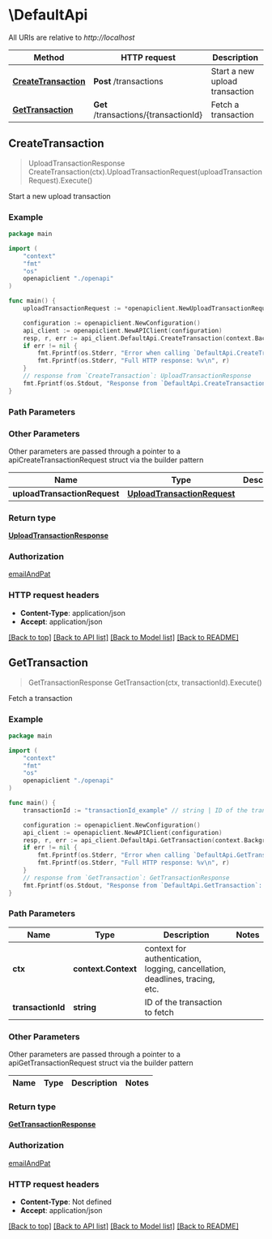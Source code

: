 # \DefaultApi

All URIs are relative to *http://localhost*

Method | HTTP request | Description
------------- | ------------- | -------------
[**CreateTransaction**](DefaultApi.md#CreateTransaction) | **Post** /transactions | Start a new upload transaction
[**GetTransaction**](DefaultApi.md#GetTransaction) | **Get** /transactions/{transactionId} | Fetch a transaction



## CreateTransaction

> UploadTransactionResponse CreateTransaction(ctx).UploadTransactionRequest(uploadTransactionRequest).Execute()

Start a new upload transaction

### Example

```go
package main

import (
    "context"
    "fmt"
    "os"
    openapiclient "./openapi"
)

func main() {
    uploadTransactionRequest := *openapiclient.NewUploadTransactionRequest() // UploadTransactionRequest | 

    configuration := openapiclient.NewConfiguration()
    api_client := openapiclient.NewAPIClient(configuration)
    resp, r, err := api_client.DefaultApi.CreateTransaction(context.Background()).UploadTransactionRequest(uploadTransactionRequest).Execute()
    if err != nil {
        fmt.Fprintf(os.Stderr, "Error when calling `DefaultApi.CreateTransaction``: %v\n", err)
        fmt.Fprintf(os.Stderr, "Full HTTP response: %v\n", r)
    }
    // response from `CreateTransaction`: UploadTransactionResponse
    fmt.Fprintf(os.Stdout, "Response from `DefaultApi.CreateTransaction`: %v\n", resp)
}
```

### Path Parameters



### Other Parameters

Other parameters are passed through a pointer to a apiCreateTransactionRequest struct via the builder pattern


Name | Type | Description  | Notes
------------- | ------------- | ------------- | -------------
 **uploadTransactionRequest** | [**UploadTransactionRequest**](UploadTransactionRequest.md) |  | 

### Return type

[**UploadTransactionResponse**](UploadTransactionResponse.md)

### Authorization

[emailAndPat](../README.md#emailAndPat)

### HTTP request headers

- **Content-Type**: application/json
- **Accept**: application/json

[[Back to top]](#) [[Back to API list]](../README.md#documentation-for-api-endpoints)
[[Back to Model list]](../README.md#documentation-for-models)
[[Back to README]](../README.md)


## GetTransaction

> GetTransactionResponse GetTransaction(ctx, transactionId).Execute()

Fetch a transaction

### Example

```go
package main

import (
    "context"
    "fmt"
    "os"
    openapiclient "./openapi"
)

func main() {
    transactionId := "transactionId_example" // string | ID of the transaction to fetch

    configuration := openapiclient.NewConfiguration()
    api_client := openapiclient.NewAPIClient(configuration)
    resp, r, err := api_client.DefaultApi.GetTransaction(context.Background(), transactionId).Execute()
    if err != nil {
        fmt.Fprintf(os.Stderr, "Error when calling `DefaultApi.GetTransaction``: %v\n", err)
        fmt.Fprintf(os.Stderr, "Full HTTP response: %v\n", r)
    }
    // response from `GetTransaction`: GetTransactionResponse
    fmt.Fprintf(os.Stdout, "Response from `DefaultApi.GetTransaction`: %v\n", resp)
}
```

### Path Parameters


Name | Type | Description  | Notes
------------- | ------------- | ------------- | -------------
**ctx** | **context.Context** | context for authentication, logging, cancellation, deadlines, tracing, etc.
**transactionId** | **string** | ID of the transaction to fetch | 

### Other Parameters

Other parameters are passed through a pointer to a apiGetTransactionRequest struct via the builder pattern


Name | Type | Description  | Notes
------------- | ------------- | ------------- | -------------


### Return type

[**GetTransactionResponse**](GetTransactionResponse.md)

### Authorization

[emailAndPat](../README.md#emailAndPat)

### HTTP request headers

- **Content-Type**: Not defined
- **Accept**: application/json

[[Back to top]](#) [[Back to API list]](../README.md#documentation-for-api-endpoints)
[[Back to Model list]](../README.md#documentation-for-models)
[[Back to README]](../README.md)

